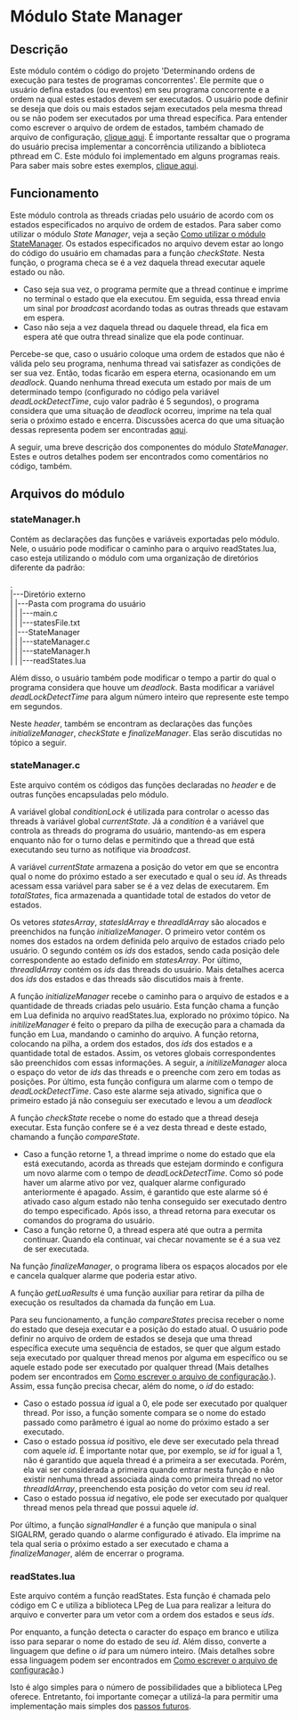 # Módulo State Manager

## Descrição

Este módulo contém o código do projeto 'Determinando ordens de execução para testes de programas concorrentes'.
Ele permite que o usuário defina estados (ou eventos) em seu programa concorrente e a ordem na qual estes estados devem ser executados. O usuário pode definir se deseja que dois ou mais estados sejam executados pela mesma thread ou se não podem ser executados por uma thread específica. Para entender como escrever o arquivo de ordem de estados, também chamado de arquivo de configuração, [clique aqui](../README.md#como-escrever-o-arquivo-de-configuração).
É importante ressaltar que o programa do usuário precisa implementar a concorrência utilizando a biblioteca pthread em C.
Este módulo foi implementado em alguns programas reais. Para saber mais sobre estes exemplos, [clique aqui](../README.md#exemplos-de-uso).

## Funcionamento

Este módulo controla as threads criadas pelo usuário de acordo com os estados especificados no arquivo de ordem de estados. Para saber como utilizar o módulo _State Manager_, veja a seção [Como utilizar o módulo StateManager](../README.md#como-utilizar-o-módulo-statemanager).
Os estados especificados no arquivo devem estar ao longo do código do usuário em chamadas para a função _checkState_. Nesta função, o programa checa se é a vez daquela thread executar aquele estado ou não. 
  * Caso seja sua vez, o programa permite que a thread continue e imprime no terminal o estado que ela executou. Em seguida, essa thread envia um sinal por _broadcast_ acordando todas as outras threads que estavam em espera. 
  * Caso não seja a vez daquela thread ou daquele thread, ela fica em espera até que outra thread sinalize que ela pode continuar.

Percebe-se que, caso o usuário coloque uma ordem de estados que não é válida pelo seu programa, nenhuma thread vai satisfazer as condições de ser sua vez. Então, todas ficarão em espera eterna, ocasionando em um _deadlock_. Quando nenhuma thread executa um estado por mais de um determinado tempo (configurado no código pela variável _deadLockDetectTime_, cujo valor padrão é 5 segundos), o programa considera que uma situação de _deadlock_ ocorreu, imprime na tela qual seria o próximo estado e encerra. Discussões acerca do que uma situação dessas representa podem ser encontradas [aqui](../README.md#sobre-os-resultados).

A seguir, uma breve descrição dos componentes do módulo _StateManager_. Estes e outros detalhes podem ser encontrados como comentários no código, também.

## Arquivos do módulo

### stateManager.h

Contém as declarações das funções e variáveis exportadas pelo módulo. Nele, o usuário pode modificar o caminho para o arquivo readStates.lua, caso esteja utilizando o módulo com uma organização de diretórios diferente da padrão:

. <br/>
|---Diretório externo <br/>
| |---Pasta com programa do usuário <br/>
| | |---main.c <br/>
| | |---statesFile.txt <br/>
| |---StateManager <br/>
| | |---stateManager.c <br/>
| | |---stateManager.h <br/>
| | |---readStates.lua <br/>


Além disso, o usuário também pode modificar o tempo a partir do qual o programa considera que houve um _deadlock_. Basta modificar a variável _deadLockDetectTime_ para algum número inteiro que represente este tempo em segundos.

Neste _header_, também se encontram as declarações das funções _initializeManager_, _checkState_ e _finalizeManager_. Elas serão discutidas no tópico a seguir.

### stateManager.c

Este arquivo contém os códigos das funções declaradas no _header_ e de outras funções encapsuladas pelo módulo.

A variável global _conditionLock_ é utilizada para controlar o acesso das threads à variável global _currentState_. Já a _condition_ é a variável que controla as threads do programa do usuário, mantendo-as em espera enquanto não for o turno delas e permitindo que a thread que está executando seu turno as notifique via _broadcast_.

A variável _currentState_ armazena a posição do vetor em que se encontra qual o nome do próximo estado a ser executado e qual o seu _id_. As threads acessam essa variável para saber se é a vez delas de executarem. Em _totalStates_, fica armazenada a quantidade total de estados do vetor de estados.

Os vetores _statesArray_, _statesIdArray_ e _threadIdArray_ são alocados e preenchidos na função _initializeManager_. O primeiro vetor contém os nomes dos estados na ordem definida pelo arquivo de estados criado pelo usuário. O segundo contém os _ids_ dos estados, sendo cada posição dele correspondente ao estado definido em _statesArray_. Por último, _threadIdArray_ contém os _ids_ das threads do usuário. Mais detalhes acerca dos _ids_ dos estados e das threads são discutidos mais à frente.

A função _initializeManager_ recebe o caminho para o arquivo de estados e a quantidade de threads criadas pelo usuário. Esta função chama a função em Lua definida no arquivo readStates.lua, explorado no próximo tópico. Na _initilizeManager_ é feito o preparo da pilha de execução para a chamada da função em Lua, mandando o caminho do arquivo. A função retorna, colocando na pilha, a ordem dos estados, dos _ids_ dos estados e a quantidade total de estados. Assim, os vetores globais correspondentes são preenchidos com essas informações. A seguir, a _initilizeManager_ aloca o espaço do vetor de _ids_ das threads e o preenche com zero em todas as posições. Por último, esta função configura um alarme com o tempo de _deadLockDetectTime_. Caso este alarme seja ativado, significa que o primeiro estado já não conseguiu ser executado e levou a um _deadlock_

A função _checkState_ recebe o nome do estado que a thread deseja executar. Esta função confere se é a vez desta thread e deste estado, chamando a função _compareState_. 
  * Caso a função retorne 1, a thread imprime o nome do estado que ela está executando, acorda as threads que estejam dormindo e configura um novo alarme com o tempo de _deadLockDetectTime_. Como só pode haver um alarme ativo por vez, qualquer alarme configurado anteriormente é apagado. Assim, é garantido que este alarme só é ativado caso algum estado não tenha conseguido ser executado dentro do tempo especificado. Após isso, a thread retorna para executar os comandos do programa do usuário.
  * Caso a função retorne 0, a thread espera até que outra a permita continuar. Quando ela continuar, vai checar novamente se é a sua vez de ser executada.

Na função _finalizeManager_, o programa libera os espaços alocados por ele e cancela qualquer alarme que poderia estar ativo.

A função _getLuaResults_ é uma função auxiliar para retirar da pilha de execução os resultados da chamada da função em Lua.

Para seu funcionamento, a função _compareStates_ precisa receber o nome do estado que deseja executar e a posição do estado atual. O usuário pode definir no arquivo de ordem de estados se deseja que uma thread específica execute uma sequência de estados, se quer que algum estado seja executado por qualquer thread menos por alguma em específico ou se aquele estado pode ser executado por qualquer thread (Mais detalhes podem ser encontrados em [Como escrever o arquivo de configuração](../README.md#como-escrever-o-arquivo-de-configuração).). Assim, essa função precisa checar, além do nome, o _id_ do estado:
  * Caso o estado possua _id_ igual a 0, ele pode ser executado por qualquer thread. Por isso, a função somente compara se o nome do estado passado como parâmetro é igual ao nome do próximo estado a ser executado.
  * Caso o estado possua _id_ positivo, ele deve ser executado pela thread com aquele _id_. É importante notar que, por exemplo, se _id_ for igual a 1, não é garantido que aquela thread é a primeira a ser executada. Porém, ela vai ser considerada a primeira quando entrar nesta função e não existir nenhuma thread associada ainda como primeira thread no vetor _threadIdArray_, preenchendo esta posição do vetor com seu _id_ real.
  * Caso o estado possua _id_ negativo, ele pode ser executado por qualquer thread menos pela thread que possui aquele _id_.

  
Por último, a função _signalHandler_ é a função que manipula o sinal SIGALRM, gerado quando o alarme configurado é ativado. Ela imprime na tela qual seria o próximo estado a ser executado e chama a _finalizeManager_, além de encerrar o programa.

### readStates.lua

Este arquivo contém a função readStates. Esta função é chamada pelo código em C e utiliza a biblioteca LPeg de Lua para realizar a leitura do arquivo e converter para um vetor com a ordem dos estados e seus _ids_. 

Por enquanto, a função detecta o caracter do espaço em branco e utiliza isso para separar o nome do estado de seu _id_. Além disso, converte a linguagem que define o _id_ para um número inteiro. (Mais detalhes sobre essa linguagem podem ser encontrados em [Como escrever o arquivo de configuração](../README.md#como-escrever-o-arquivo-de-configuração).)

Isto é algo simples para o número de possibilidades que a biblioteca LPeg oferece. Entretanto, foi importante começar a utilizá-la para permitir uma implementação mais simples dos [passos futuros](../README.md#passos-futuros).
